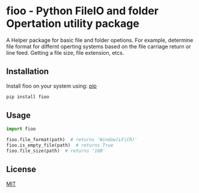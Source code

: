 # fioo - Python FileIO and folder Opertation utility package
A Helper package for basic file and folder opetions. For example, determine file format for differnt operting systems based on the file carriage return or line feed. Getting a file size, file extension, etcs.

## Installation

Install fioo on your system using: [pip](https://pip.pypa.io/en/stable/)

```bash
pip install fioo
```
## Usage

```python
import fioo

fioo.file_format(path)  # returns 'Window(LF|CR)'
fioo.is_empty_file(path)  # returns True
fioo.file_size(path)  # returns '16B'
```


## License
[MIT](https://choosealicense.com/licenses/mit/)